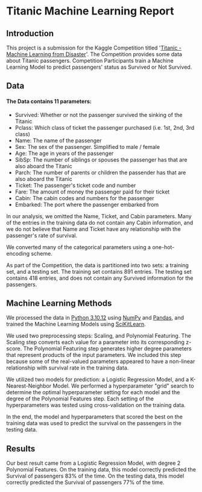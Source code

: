 # Titanic Machine Learning Report

## Introduction

This project is a submission for the Kaggle Competition titled '[Titanic - Machine Learning from Disaster](https://www.kaggle.com/competitions/titanic/overview)'.
The Competition provides some data about Titanic passengers. Competition Participants train a Machine Learning Model to predict passengers' status as Survived or Not Survived. 

## Data 

#### The Data contains 11 parameters: 

 - Survived: Whether or not the passenger survived the sinking of the Titanic
 - Pclass: Which class of ticket the passenger purchased (i.e. 1st, 2nd, 3rd class)
 - Name: The name of the passenger
 - Sex: The sex of the passenger. Simplified to male / female
 - Age: The age in years of the passenger
 - SibSp: The number of siblings or spouses the passenger has that are also aboard the Titanic
 - Parch: The number of parents or children the passender has that are also aboard the Titanic
 - Ticket: The passenger's ticket code and number
 - Fare: The amount of money the passenger paid for their ticket
 - Cabin: The cabin codes and numbers for the passenger
 - Embarked: The port where the passenger embarked from
 
In our analysis, we omitted the Name, Ticket, and Cabin parameters. 
Many of the entries in the training data do not contain any Cabin information, and 
we do not believe that Name and Ticket have any relationship with the passenger's rate of survival.

We converted many of the categorical parameters using a one-hot-encoding scheme. 

As part of the Competition, the data is partitioned into two sets: a training set, and a testing set.
The training set contains 891 entries. The testing set contains 418 entries, and does not contain any Survived information for the passengers.

## Machine Learning Methods

We processed the data in [Python 3.10.12](https://www.python.org/) using [NumPy](https://numpy.org/) and [Pandas](https://pandas.pydata.org/), and trained the Machine Learning Models using [SciKitLearn](https://scikit-learn.org/stable/index.html). 

We used two preprocessing steps: Scaling, and Polynomial Featuring. The Scaling step converts each value for a parameter into its corresponding z-score. The Polynomial Featuring step generates higher degree parameters that represent products of the input parameters. 
We included this step because some of the real-valued parameters appeared to have a non-linear relationship with survival rate in the training data.

We utilized two models for prediction: a Logistic Regression Model, and a K-Nearest-Neighbor Model. We performed a hyperparameter "grid" search to determine the optimal hyperparameter setting for each model and the degree of the Polynomial Features step. 
Each setting of the hyperparameters was tested using cross-validation on the training data. 

In the end, the model and hyperparameters that scored the best on the training data was used to predict the survival on the passengers in the testing data.

## Results

Our best result came from a Logistic Regression Model, with degree 2 Polynomial Features. On the training data, this model correctly predicted the Survival of passengers 83% of the time. On the testing data, this model correctly predicted the Survival of passengers 77% of the time.
